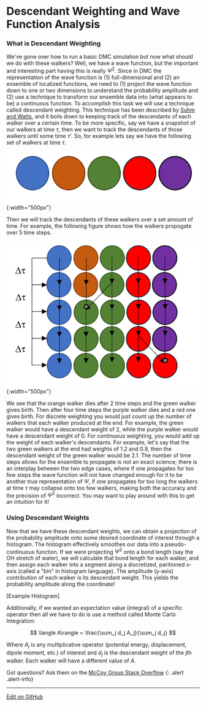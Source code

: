 # Descendant Weighting and Wave Function Analysis

### What is Descendant Weighting
We've gone over how to run a basic DMC simulation but now what should we do with these walkers?
Well, we have a wave function, but the important and interesting part having this is really $\Psi^{2}$. Since in DMC the representation of the wave function is (1) full-dimensional and (2) an ensemble of localized functions, we need to (1) project the wave function down to one or two dimensions to understand the probability amplitude and (2) use a technique to transform our ensemble data into (what appears to be) a continuous function. To accomplish this task we will use a technique called descendant weighting. This technique has been described by
 [Suhm and Watts](https://doi.org/10.1016/0370-1573(91)90136-A), and it boils down to keeping track of the descendants
of each walker over a certain time. To be more specific, say we have a snapshot of our walkers at time $\tau$, then we 
want to track the descendants of those walkers until some time $\tau$'. So, for example lets say we have the following
set of walkers at time $\tau$.

![initial_walkers](Implementing%20DMC/img/Initial_walkers.PNG){:width="500px"}

Then we will track the descendants of these walkers over
a set amount of time. For example, the following figure shows how the walkers propogate over 5 time steps.

![descendants](Implementing%20DMC/img/descendants.PNG){:width="500px"}

We see that the orange walker dies after 2 time steps and the green walker gives birth. Then after four time steps the 
purple walker dies and a red one gives birth. For discrete weighting you would just count up the number of walkers that
each walker produced at the end. For example, the green walker would have a descendant weight of 2, while the purple walker
would have a descendant weight of 0. For continuous weighting, you would add up the weight of each walker's descendants.
For example, let's say that the two green walkers at the end had weights of 1.2 and 0.9, then the descendant weight of the
green walker would be 2.1. The number of time steps allows for the ensemble to propagate is not an exact science; there is an interplay between the two edge cases, where if one propagates for too few steps the wave function will not have changed enough for it to be another true representation of $\Psi$, if one propagates for too long the walkers at time $\tau$ may collapse onto too few walkers, making both the accuracy and the precision of $\Psi^2$ incorrect. You may want to play around with this to get an intuition for it!

### Using Descendant Weights

Now that we have these descendant weights, we can obtain a projection of the probability amplitude onto some desired coordinate of interest
through a histogram.  The histogram effectively smoothes our data into a pseudo-continuous function.  If we were projecting $\Psi^2$ onto a bond length (say the OH stretch of water), we will calculate that bond
length for each walker, and then assign each walker into a segment along a discretized, paritioned x-axis (called a "bin" in histogram language).  The amplitude (y-axis) contribution of each walker is its descendant weight. This yields the probability amplitude along the coordinate!

[Example Histogram]

Additionally, if we wanted an expectation value (integral) of a specific operator then all we have to do is use a method called Monte Carlo Integration:

$$
\langle A\rangle = \frac{\sum_j d_j A_j}{\sum_j d_j}
$$

Where $A_j$ is any multiplicative operator (potential energy, displacement, dipole moment, etc.) of interest and $d_j$ is the descendant weight of the $j$th walker. Each walker will have a different value of $A$.

Got questions? Ask them on the [McCoy Group Stack Overflow](https://stackoverflow.com/c/mccoygroup/questions/ask)
{: .alert .alert-info}

---

[Edit on GitHub](https://github.com/McCoyGroup/References/edit/gh-pages/References/Monte%20Carlo%20Methods/DWandWfns.md)
